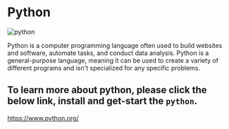 # Python
![python](https://i0.wp.com/idsc.miami.edu/wp-content/uploads/2020/10/Python-image-with-logo-940x530-1.jpg?resize=940%2C530&ssl=1)

Python is a computer programming language often used to build websites and software, automate tasks, and conduct data analysis. Python is a general-purpose language, meaning it can be used to create a variety of different programs and isn't specialized for any specific problems.

## To learn more about python, please click the below link, install and get-start the `python`.

https://www.python.org/

